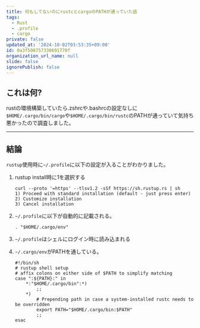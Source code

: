 ```yaml
---
title: 何もしてないのにrustcとcargoのPATHが通っていた話
tags:
  - Rust
  - .profile
  - cargo
private: false
updated_at: '2024-10-02T03:53:35+09:00'
id: 0a3f500757330691770f
organization_url_name: null
slide: false
ignorePublish: false
---
```

## これは何?

rustの環境構築していたら.zshrcや.bashrcの設定なしに`$HOME/.cargo/bin/cargo`や`$HOME/.cargo/bin/rustc`のPATHが通っていて気持ち悪かったので調査しました。

---

## 結論

`rustup`使用時に`~/.profile`に以下の設定が入ることがわかりました。

1. rustup install時に1を選択する

    ```shell
    curl --proto '=https' --tlsv1.2 -sSf https://sh.rustup.rs | sh
    1) Proceed with standard installation (default - just press enter)
    2) Customize installation
    3) Cancel installation
    ```
2. `~/.profile`に以下が自動的に記載される。
    
    ```shell
    . "$HOME/.cargo/env"
    ```
3. `~/.profile`はシェルにログイン時に読み込まれる
4.  `~/.cargo/env`がPATHを通している。

    ```shell
    #!/bin/sh
    # rustup shell setup
    # affix colons on either side of $PATH to simplify matching
    case ":${PATH}:" in
        *:"$HOME/.cargo/bin":*)
            ;;
        *)
            # Prepending path in case a system-installed rustc needs to be overridden
            export PATH="$HOME/.cargo/bin:$PATH"
            ;;
    esac
    ```
